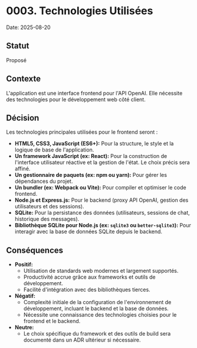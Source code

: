 # 0003. Technologies Utilisées

Date: 2025-08-20

## Statut

Proposé

## Contexte

L'application est une interface frontend pour l'API OpenAI. Elle nécessite des technologies pour le développement web côté client.

## Décision

Les technologies principales utilisées pour le frontend seront :
*   **HTML5, CSS3, JavaScript (ES6+):** Pour la structure, le style et la logique de base de l'application.
*   **Un framework JavaScript (ex: React):** Pour la construction de l'interface utilisateur réactive et la gestion de l'état. Le choix précis sera affiné.
*   **Un gestionnaire de paquets (ex: npm ou yarn):** Pour gérer les dépendances du projet.
*   **Un bundler (ex: Webpack ou Vite):** Pour compiler et optimiser le code frontend.
*   **Node.js et Express.js:** Pour le backend (proxy API OpenAI, gestion des utilisateurs et des sessions).
*   **SQLite:** Pour la persistance des données (utilisateurs, sessions de chat, historique des messages).
*   **Bibliothèque SQLite pour Node.js (ex: `sqlite3` ou `better-sqlite3`):** Pour interagir avec la base de données SQLite depuis le backend.

## Conséquences

*   **Positif:**
    *   Utilisation de standards web modernes et largement supportés.
    *   Productivité accrue grâce aux frameworks et outils de développement.
    *   Facilité d'intégration avec des bibliothèques tierces.
*   **Négatif:**
    *   Complexité initiale de la configuration de l'environnement de développement, incluant le backend et la base de données.
    *   Nécessite une connaissance des technologies choisies pour le frontend et le backend.
*   **Neutre:**
    *   Le choix spécifique du framework et des outils de build sera documenté dans un ADR ultérieur si nécessaire.